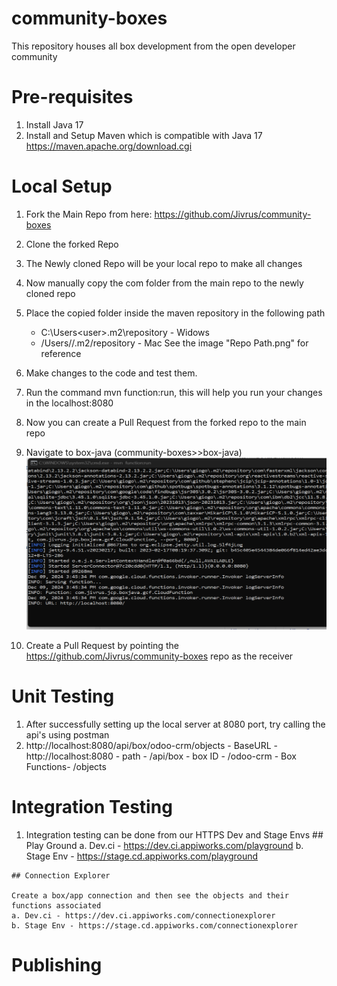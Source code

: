 # community-boxes
This repository houses all box development from the open developer community

# Pre-requisites

1. Install Java 17
2. Install and Setup Maven which is compatible with Java 17 https://maven.apache.org/download.cgi

# Local Setup

  1. Fork the Main Repo from here: https://github.com/Jivrus/community-boxes
  2. Clone the forked Repo
  3. The Newly cloned Repo will be your local repo to make all changes
  4. Now manually copy the com folder from the main repo to the newly cloned repo
  5. Place the copied folder inside the maven repository in the following path
     - C:\Users\<user>\.m2\repository - Widows
     - /Users/<user>/.m2/repository - Mac
     See the image "Repo Path.png" for reference
  
  6. Make changes to the code and test them.
  7. Run the command mvn function:run, this will help you run your changes in the localhost:8080
  8. Now you can create a Pull Request from the forked repo to the main repo
  9. Navigate to box-java (community-boxes>>box-java)
  ![Local Running]({B4F92497-1A7F-4369-B66C-5E1289CE312C}.png)
  10. Create a Pull Request by pointing the https://github.com/Jivrus/community-boxes repo as the receiver

# Unit Testing
  1. After successfully setting up the local server at 8080 port, try calling the api's using postman
  2. http://localhost:8080/api/box/odoo-crm/objects 
    - BaseURL - http://localhost:8080
    - path - /api/box
    - box ID - /odoo-crm
    - Box Functions- /objects

# Integration Testing
  1. Integration testing can be done from our HTTPS Dev and Stage Envs
    ## Play Ground
    a. Dev.ci - https://dev.ci.appiworks.com/playground
    b. Stage Env - https://stage.cd.appiworks.com/playground
    
    ## Connection Explorer

    Create a box/app connection and then see the objects and their functions associated
    a. Dev.ci - https://dev.ci.appiworks.com/connectionexplorer
    b. Stage Env - https://stage.cd.appiworks.com/connectionexplorer

# Publishing
